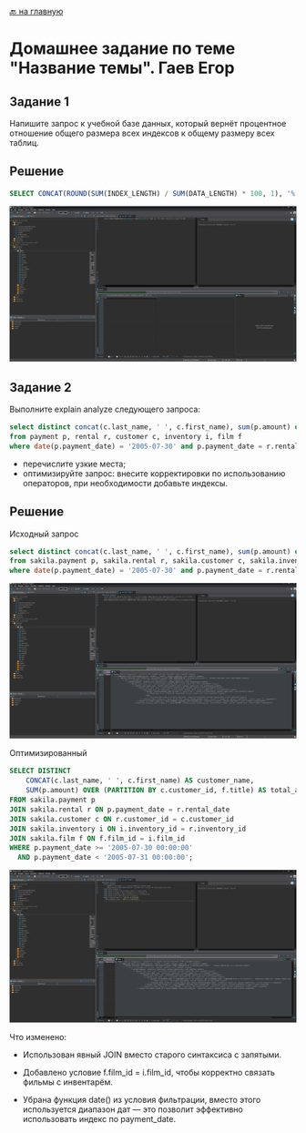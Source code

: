 [🔙 на главную](https://github.com/YeezyWhy/netology-homework/tree/main)

# Домашнее задание по теме "Название темы". Гаев Егор

## Задание 1

Напишите запрос к учебной базе данных, который вернёт процентное отношение общего размера всех индексов к общему размеру всех таблиц.

## Решение

```sql
SELECT CONCAT(ROUND(SUM(INDEX_LENGTH) / SUM(DATA_LENGTH) * 100, 1), '%') FROM information_schema.TABLES
```

![alt text](/img/img1.png)

## Задание 2

Выполните explain analyze следующего запроса:
```sql
select distinct concat(c.last_name, ' ', c.first_name), sum(p.amount) over (partition by c.customer_id, f.title)
from payment p, rental r, customer c, inventory i, film f
where date(p.payment_date) = '2005-07-30' and p.payment_date = r.rental_date and r.customer_id = c.customer_id and i.inventory_id = r.inventory_id
```
- перечислите узкие места;
- оптимизируйте запрос: внесите корректировки по использованию операторов, при необходимости добавьте индексы.

## Решение

Исходный запрос

```sql
select distinct concat(c.last_name, ' ', c.first_name), sum(p.amount) over (partition by c.customer_id, f.title)
from sakila.payment p, sakila.rental r, sakila.customer c, sakila.inventory i, sakila.film f
where date(p.payment_date) = '2005-07-30' and p.payment_date = r.rental_date and r.customer_id = c.customer_id and i.inventory_id = r.inventory_id
```

![alt text](/img/img2.png)

Оптимизированный

```sql
SELECT DISTINCT 
    CONCAT(c.last_name, ' ', c.first_name) AS customer_name,
    SUM(p.amount) OVER (PARTITION BY c.customer_id, f.title) AS total_amount_per_film
FROM sakila.payment p
JOIN sakila.rental r ON p.payment_date = r.rental_date
JOIN sakila.customer c ON r.customer_id = c.customer_id
JOIN sakila.inventory i ON i.inventory_id = r.inventory_id
JOIN sakila.film f ON f.film_id = i.film_id
WHERE p.payment_date >= '2005-07-30 00:00:00'
  AND p.payment_date < '2005-07-31 00:00:00';
```

![alt text](/img/img3.png)

Что изменено:

* Использован явный JOIN вместо старого синтаксиса с запятыми.

* Добавлено условие f.film_id = i.film_id, чтобы корректно связать фильмы с инвентарём.

* Убрана функция date() из условия фильтрации, вместо этого используется диапазон дат — это позволит эффективно использовать индекс по payment_date.
